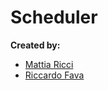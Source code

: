 # Scheduler

 **Created by:**
 
 -  [Mattia Ricci](https://github.com/tiaringhio)
 -  [Riccardo Fava](https://github.com/BeleRicks11)
 

